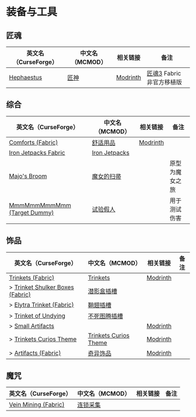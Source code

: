 # 装备与工具

## 匠魂

| 英文名（CurseForge）                                                         | 中文名（MCMOD）                              | 相关链接                                        | 备注                                                              |
| ---------------------------------------------------------------------------- | -------------------------------------------- | ----------------------------------------------- | ----------------------------------------------------------------- |
| [Hephaestus](https://www.curseforge.com/minecraft/mc-mods/hephaestus-fabric) | [匠神](https://www.mcmod.cn/class/7524.html) | [Modrinth](https://modrinth.com/mod/hephaestus) | [匠魂3](https://www.mcmod.cn/class/3725.html) Fabric 非官方移植版 |

## 综合

| 英文名（CurseForge）                                                                      | 中文名（MCMOD）                                       | 相关链接                                      | 备注           |
| ----------------------------------------------------------------------------------------- | ----------------------------------------------------- | --------------------------------------------- | -------------- |
| [Comforts (Fabric)](https://www.curseforge.com/minecraft/mc-mods/comforts-fabric)         | [舒适用品](https://www.mcmod.cn/class/2107.html)      | [Modrinth](https://modrinth.com/mod/comforts) |                |
| [Iron Jetpacks Fabric](https://www.curseforge.com/minecraft/mc-mods/iron-jetpacks-fabric) | [Iron Jetpacks](https://www.mcmod.cn/class/3979.html) |                                               |                |
| [Majo's Broom](https://www.curseforge.com/minecraft/mc-mods/majos-broom)                  | [魔女的扫帚](https://www.mcmod.cn/class/3911.html)    |                                               | 原型为魔女之旅 |
| [MmmMmmMmmMmm (Target Dummy)](https://www.curseforge.com/minecraft/mc-mods/mmmmmmmmmmmm)  | [试验假人](https://www.mcmod.cn/class/1139.html)      |                                               | 用于测试伤害   |

## 饰品

| 英文名（CurseForge）                                                                                          | 中文名（MCMOD）                                               | 相关链接                                                   | 备注 |
| ------------------------------------------------------------------------------------------------------------- | ------------------------------------------------------------- | ---------------------------------------------------------- | ---- |
| [Trinkets (Fabric)](https://www.curseforge.com/minecraft/mc-mods/trinkets-fabric)                             | [Trinkets](https://www.mcmod.cn/class/3985.html)              | [Modrinth](https://modrinth.com/mod/trinkets)              |      |
| > [Trinket Shulker Boxes (Fabric)](https://www.curseforge.com/minecraft/mc-mods/trinket-shulker-boxes-fabric) | [潜影盒插槽](https://www.mcmod.cn/class/3958.html)            |                                                            |      |
| > [Elytra Trinket (Fabric)](https://www.curseforge.com/minecraft/mc-mods/elytra-trinket-fabric)               | [鞘翅插槽](https://www.mcmod.cn/class/3923.html)              |                                                            |      |
| > [Trinket of Undying](https://www.curseforge.com/minecraft/mc-mods/trinket-of-undying-fabric)                | [不死图腾插槽](https://www.mcmod.cn/class/2236.html)          |                                                            |      |
| > [Small Artifacts](https://www.curseforge.com/minecraft/mc-mods/small-artifacts)                             |                                                               | [Modrinth](https://modrinth.com/mod/small_artifacts)       |      |
| > [Trinkets Curios Theme](https://www.curseforge.com/minecraft/mc-mods/trinkets-curios-theme)                 | [Trinkets Curios Theme](https://www.mcmod.cn/class/6570.html) | [Modrinth](https://modrinth.com/mod/trinkets-curios-theme) |      |
| > [Artifacts (Fabric)](https://www.curseforge.com/minecraft/mc-mods/artifacts-fabric)                         | [奇异饰品](https://www.mcmod.cn/class/2821.html)              | [Modrinth](https://modrinth.com/mod/artifacts)             |      |

## 魔咒

| 英文名（CurseForge）                                                                    | 中文名（MCMOD）                                  | 相关链接 | 备注 |
| --------------------------------------------------------------------------------------- | ------------------------------------------------ | -------- | ---- |
| [Vein Mining (Fabric)](https://www.curseforge.com/minecraft/mc-mods/vein-mining-fabric) | [连锁采集](https://www.mcmod.cn/class/5616.html) |          |      |
